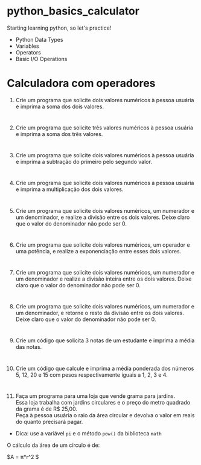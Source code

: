 # python_basics_calculator
 Starting learning python, so let's practice!
- Python Data Types
- Variables
- Operators
- Basic I/O Operations

# Calculadora com operadores

1. Crie um programa que solicite dois valores numéricos à pessoa usuária e imprima a soma dos dois valores.
#
2. Crie um programa que solicite três valores numéricos à pessoa usuária e imprima a soma dos três valores.
#
3. Crie um programa que solicite dois valores numéricos à pessoa usuária e imprima a subtração do primeiro pelo segundo valor.
#
4. Crie um programa que solicite dois valores numéricos à pessoa usuária e imprima a multiplicação dos dois valores.
#
5. Crie um programa que solicite dois valores numéricos, um numerador e um denominador, e realize a divisão entre os dois valores. Deixe claro que o valor do denominador não pode ser 0.
#
6. Crie um programa que solicite dois valores numéricos, um operador e uma potência, e realize a exponenciação entre esses dois valores.
#
7. Crie um programa que solicite dois valores numéricos, um numerador e um denominador e realize a divisão inteira entre os dois valores. Deixe claro que o valor do denominador não pode ser 0.
#
8. Crie um programa que solicite dois valores numéricos, um numerador e um denominador, e retorne o resto da divisão entre os dois valores. Deixe claro que o valor do denominador não pode ser 0.
#
9. Crie um código que solicita 3 notas de um estudante e imprima a média das notas.
#
10. Crie um código que calcule e imprima a média ponderada dos números 5, 12, 20 e 15 com pesos respectivamente iguais a 1, 2, 3 e 4.
# 
11. Faça um programa para uma loja que vende grama para jardins.\
Essa loja trabalha com jardins circulares e o preço do metro quadrado da grama é de R$ 25,00.\
Peça à pessoa usuária o raio da área circular e devolva o valor em reais do quanto precisará pagar.

* Dica: use a variável `pi` e o método `pow()` da biblioteca `math`

O cálculo da área de um círculo é de:

$A = π*r^2 $  
